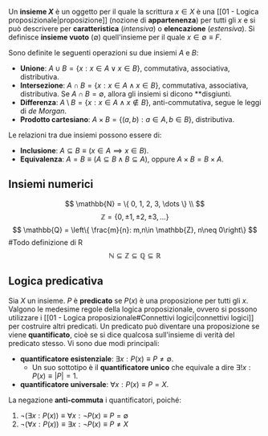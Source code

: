 Un **insieme $X$** è un oggetto per il quale la scrittura $x \in X$ è una [[01  - Logica proposizionale|proposizione]] (nozione di **appartenenza**) per tutti gli $x$ e si può descrivere per **caratteristica** (*intensiva*) o **elencazione** (*estensiva*). Si definisce **insieme vuoto** ($\emptyset$) quell'insieme per il quale $x \in \emptyset \equiv F$.

Sono definite le seguenti operazioni su due insiemi $A$ e $B$:
- **Unione**: $A \cup B = \{ x: x \in A  \lor x \in B \}$, commutativa, associativa, distributiva.
- **Intersezione**: $A \cap B = \{ x: x \in A  \land x \in B \}$, commutativa, associativa, distributiva. Se $A \cap B = \emptyset$, allora gli insiemi si dicono **disgiunti.
- **Differenza**: $A \setminus B = \{ x:x\in A \land x \notin B \}$, anti-commutativa, segue le leggi di *de Morgan*.
- **Prodotto cartesiano**: $A \times B = \{ (a,b):a\in A,b\in B \}$, distributiva.

Le relazioni tra due insiemi possono essere di:
- **Inclusione**: $A \subseteq B \equiv (x \in A \implies x \in B)$.
- **Equivalenza**: $A = B \equiv (A \subseteq  B \land B \subseteq  A$), oppure $A \times B = B \times A$.
## Insiemi numerici
$$
\mathbb{N} = \{ 0, 1, 2, 3, \dots \} \\
$$
$$
\mathbb{Z} = \{ 0, \pm1, \pm2, \pm3, \dots \}
$$
$$
\mathbb{Q} = \left\{ \frac{m}{n}: m,n\in \mathbb{Z}, n\neq 0\right\}
$$
#Todo definizione di R
$$
\mathbb{N} \subseteq \mathbb{Z} \subseteq \mathbb{Q} \subseteq \mathbb{R}
$$
## Logica predicativa
Sia $X$ un insieme. $P$ è **predicato** se $P(x)$ è una proposizione per tutti gli $x$. Valgono le medesime regole della logica proposizionale, ovvero si possono utilizzare i [[01  - Logica proposizionale#Connettivi logici|connettivi logici]] per costruire altri predicati. Un predicato può diventare una proposizione se viene **quantificato**, cioè se si dice qualcosa sull'insieme di verità del predicato stesso. Vi sono due modi principali:
- **quantificatore esistenziale**: $\exists x : P(x) \equiv P \neq \emptyset$.
	- Un suo sottotipo è il **quantificatore unico** che equivale a dire $\exists!x : P(x) \equiv |P| = 1$.
- **quantificatore universale**: $\forall x : P(x) \equiv P = X$.

La negazione **anti-commuta** i quantificatori, poiché:
1) $\lnot (\exists x : P(x))\equiv \forall x: \lnot P(x) \equiv P = \emptyset$
2) $\lnot (\forall x : P(x))\equiv \exists x :\lnot P(x) \equiv P \neq X$


